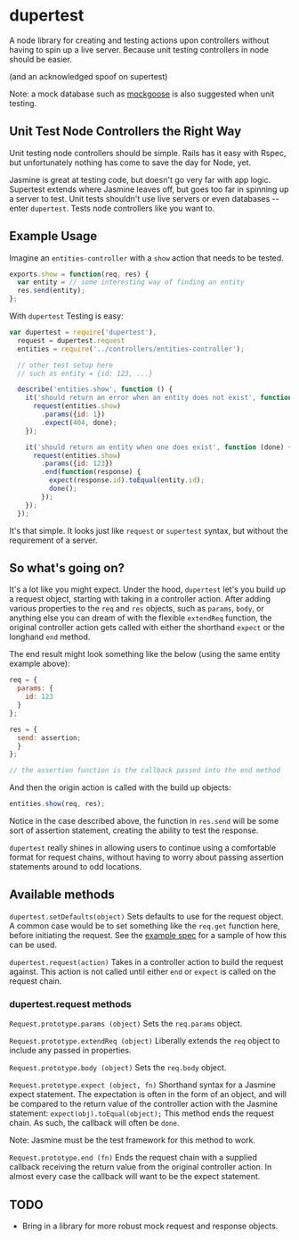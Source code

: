 # dupertest

A node library for creating and testing actions upon controllers without having to spin up a live server. Because unit testing controllers in node should be easier.

(and an acknowledged spoof on supertest)

Note: a mock database such as [mockgoose](https://github.com/mccormicka/Mockgoose/) is also suggested when unit testing.

## Unit Test Node Controllers the Right Way

Unit testing node controllers should be simple. Rails has it easy with Rspec, but unfortunately nothing has come to save the day for Node, yet.

Jasmine is great at testing code, but doesn't go very far with app logic. Supertest extends where Jasmine leaves off, but goes too far in spinning up a server to test. Unit tests shouldn't use live servers or even databases -- enter ```dupertest```. Tests node controllers like you want to.

## Example Usage

Imagine an ```entities-controller``` with a ```show``` action that needs to be tested.

```javascript
exports.show = function(req, res) {
  var entity = // some interesting way of finding an entity
  res.send(entity);
};
```

With ```dupertest``` Testing is easy:


```javascript
var dupertest = require('dupertest'),
  request = dupertest.request
  entities = require('../controllers/entities-controller');

  // other test setup here
  // such as entity = {id: 123, ...}

  describe('entities.show', function () {
    it('should return an error when an entity does not exist', function (done) {
      request(entities.show)
        .params({id: 1})
        .expect(404, done);
    });

    it('should return an entity when one does exist', function (done) {
      request(entities.show)
        .params({id: 123})
        .end(function(response) {
          expect(response.id).toEqual(entity.id);
          done();
        });
    });
  });
```

It's that simple. It looks just like ```request``` or ```supertest``` syntax, but without the requirement of a server.

## So what's going on?

It's a lot like you might expect. Under the hood, ```dupertest``` let's you build up a request object, starting with taking in a controller action. After adding various properties to the ```req``` and ```res``` objects, such as ```params```, ```body```, or anything else you can dream of with the flexible ```extendReq``` function, the original controller action gets called with either the shorthand ```expect``` or the longhand ```end``` method.

The end result might look something like the below (using the same entity example above):

```javascript
req = {
  params: {
    id: 123
  }
};

res = {
  send: assertion;
  }
};

// the assertion function is the callback passed into the end method
```

And then the origin action is called with the build up objects:

```javascript
entities.show(req, res);
```

Notice in the case described above, the function in ```res.send``` will be some sort of assertion statement, creating the ability to test the response.

```dupertest``` really shines in allowing users to continue using a comfortable format for request chains, without having to worry about passing assertion statements around to odd locations.

## Available methods

```dupertest.setDefaults(object)``` Sets defaults to use for the request object. A common case would be to set something like the ```req.get``` function here, before initiating the request. See the [example spec](https://github.com/TGOlson/dupertest/blob/master/examples/entitiesControllerSpec.js) for a sample of how this can be used.

```dupertest.request(action)``` Takes in a controller action to build the request against. This action is not called until either ```end``` or ```expect``` is called on the request chain.

### dupertest.request methods

```Request.prototype.params (object)``` Sets the ```req.params``` object.

```Request.prototype.extendReq (object)``` Liberally extends the ```req``` object to include any passed in properties.

```Request.prototype.body (object)``` Sets the ```req.body``` object.

```Request.prototype.expect (object, fn)``` Shorthand syntax for a Jasmine expect statement. The expectation is often in the form of an object, and will be compared to the return value of the controller action with the Jasmine statement: ```expect(obj).toEqual(object);``` This method ends the request chain. As such, the callback will often be ```done```.

Note: Jasmine must be the test framework for this method to work.

```Request.prototype.end (fn)``` Ends the request chain with a supplied callback receiving the return value from the original controller action. In almost every case the callback will want to be the expect statement.

## TODO

* Bring in a library for more robust mock request and response objects.
